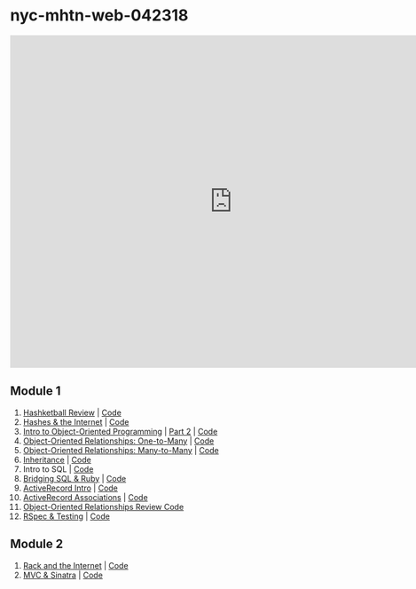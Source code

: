 # nyc-mhtn-web-042318

<iframe src="https://calendar.google.com/calendar/embed?src=flatironschool.com_rrqnn8il9tucfjnim69um737u8%40group.calendar.google.com&ctz=America%2FNew_York" style="border: 0" width="800" height="600" frameborder="0" scrolling="no"></iframe>


## Module 1

1. [Hashketball Review](https://www.youtube.com/watch?v=hcEDeT05cxo) | [Code](https://github.com/learn-co-students/nyc-mhtn-web-042318/tree/master/01-hashketball-review)
2. [Hashes & the Internet](https://www.youtube.com/watch?v=Hpta5GoyNw8) | [Code](https://github.com/learn-co-students/nyc-mhtn-web-042318/tree/master/02-hashes-and-the-internet)
3. [Intro to Object-Oriented Programming](https://youtu.be/Xns9Q8pI32Y) | [Part 2](https://youtu.be/r8QB-D5X9Ds) | [Code](https://github.com/learn-co-students/nyc-mhtn-web-042318/tree/master/03-intro-oo)
4. [Object-Oriented Relationships: One-to-Many](https://www.youtube.com/watch?v=M0YNdo9D7QM) | [Code](https://github.com/learn-co-students/nyc-mhtn-web-042318/tree/master/04-one-to-many)
5. [Object-Oriented Relationships: Many-to-Many](https://www.youtube.com/watch?v=2q0DUsGBhQg) | [Code](https://github.com/learn-co-students/nyc-mhtn-web-042318/tree/master/05-many-to-many)
6. [Inheritance](https://www.youtube.com/watch?v=oddJAr-SImk) | [Code](https://github.com/learn-co-students/nyc-mhtn-web-042318/blob/master/06-inheritance/animal.rb)
7. Intro to SQL | [Code](https://github.com/learn-co-students/nyc-mhtn-web-042318/tree/master/09-active-record-intro)
8. [Bridging SQL & Ruby](https://www.youtube.com/watch?v=tBH0QTbQ9T0) | [Code](https://github.com/learn-co-students/nyc-mhtn-web-042318/tree/master/08-bridging-ruby-and-sql)
9. [ActiveRecord Intro](https://www.youtube.com/watch?v=3_YGxLwiQR4) | [Code](https://github.com/learn-co-students/nyc-mhtn-web-042318/tree/master/09-active-record-intro)
10. [ActiveRecord Associations](https://www.youtube.com/watch?v=vICs3fu2TbI) | [Code](https://github.com/learn-co-students/nyc-mhtn-web-042318/tree/master/10-active-record-associations)
11. [Object-Oriented Relationships Review Code](https://github.com/MinesJA/OO-mini-project)
12. [RSpec & Testing](https://youtu.be/d9ym9H1F0WQ) | [Code](https://github.com/learn-co-students/nyc-mhtn-web-042318/tree/master/12-intro-tdd)

## Module 2
1. [Rack and the Internet](https://youtu.be/UmZyKuC5o38) | [Code](https://github.com/learn-co-students/nyc-mhtn-web-042318/tree/master/13-internet-intro)
2. [MVC & Sinatra](https://youtu.be/7XvkyIp4H98) | [Code](https://github.com/learn-co-students/nyc-mhtn-web-042318/tree/master/14-sinatra-mvc-intro/catfinder)
